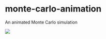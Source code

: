 # monte-carlo-animation
An animated Monte Carlo simulation

![](https://github.com/russell-forrest/monte-carlo-animation/demo.gif?raw=true)
